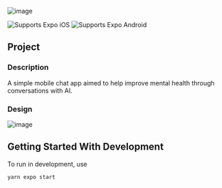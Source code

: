 ![image](https://github.com/PekayTab/ChatterCalm/assets/36557751/c6aac787-e017-46a5-9970-f384e9c586a2)
<p>
  <!-- iOS -->
  <img alt="Supports Expo iOS" longdesc="Supports Expo iOS" src="https://img.shields.io/badge/iOS-4630EB.svg?style=flat-square&logo=APPLE&labelColor=999999&logoColor=fff" />
  <!-- Android -->
  <img alt="Supports Expo Android" longdesc="Supports Expo Android" src="https://img.shields.io/badge/Android-4630EB.svg?style=flat-square&logo=ANDROID&labelColor=A4C639&logoColor=fff" />
</p>

## Project 

### Description
A simple mobile chat app aimed to help improve mental health through conversations with AI.

### Design

![image](https://github.com/PekayTab/ChatterCalm/assets/36557751/b3d04451-726c-4fae-805a-786b96bf6094)

## Getting Started With Development

To run in development, use 

```sh
yarn expo start
```

